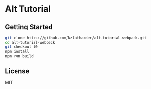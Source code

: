 # Alt Tutorial

## Getting Started

```bash
git clone https://github.com/kzlathander/alt-tutorial-webpack.git
cd alt-tutorial-webpack
git checkout 10
npm install
npm run build
```

## License

MIT
